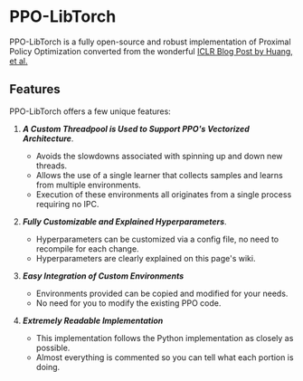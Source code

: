 # PPO-LibTorch
PPO-LibTorch is a fully open-source and robust implementation of Proximal Policy Optimization converted from the wonderful [ICLR Blog Post by Huang, et al.](https://iclr-blog-track.github.io/2022/03/25/ppo-implementation-details/)

## Features
PPO-LibTorch offers a few unique features:

1. ***A Custom Threadpool is Used to Support PPO's Vectorized Architecture***.
    * Avoids the slowdowns associated with spinning up and down new threads.
    * Allows the use of a single learner that collects samples and learns from multiple environments.
    * Execution of these environments all originates from a single process requiring no IPC.
      
2. ***Fully Customizable and Explained Hyperparameters***.
    * Hyperparameters can be customized via a config file, no need to recompile for each change.
    * Hyperparameters are clearly explained on this page's wiki.
      
3. ***Easy Integration of Custom Environments***
    * Environments provided can be copied and modified for your needs.
    * No need for you to modify the existing PPO code.
      
4. ***Extremely Readable Implementation***
    * This implementation follows the Python implementation as closely as possible.
    * Almost everything is commented so you can tell what each portion is doing.
